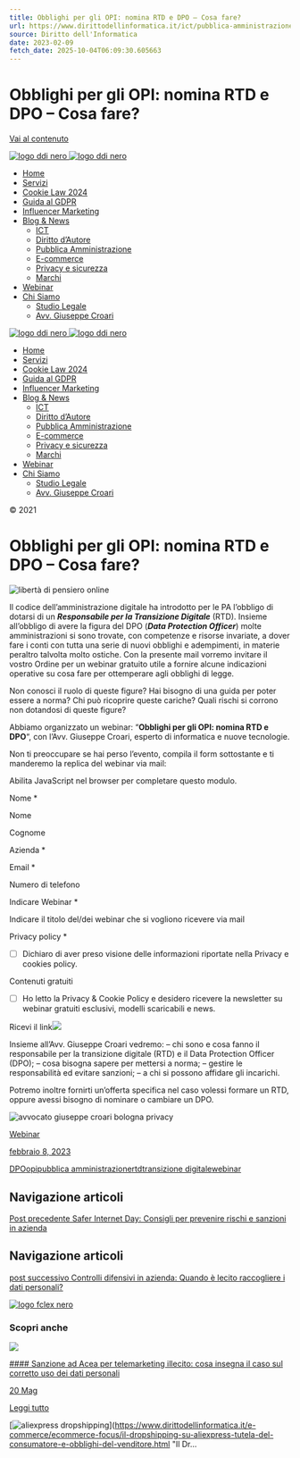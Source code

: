 ```yaml
---
title: Obblighi per gli OPI: nomina RTD e DPO – Cosa fare?
url: https://www.dirittodellinformatica.it/ict/pubblica-amministrazione/obblighi-per-gli-opi-nomina-rtd-e-dpo.html
source: Diritto dell'Informatica
date: 2023-02-09
fetch_date: 2025-10-04T06:09:30.605663
---
```


# Obblighi per gli OPI: nomina RTD e DPO – Cosa fare?

[Vai al contenuto](#content)

[![logo ddi nero](https://www.dirittodellinformatica.it/wp-content/uploads/2013/06/cropped-DDI-3.png)
![logo ddi nero](https://www.dirittodellinformatica.it/wp-content/uploads/2013/06/cropped-cropped-DDI-3.png)](https://www.dirittodellinformatica.it/)

* [Home](/)
* [Servizi](https://www.dirittodellinformatica.it/servizi/)
* [Cookie Law 2024](https://www.dirittodellinformatica.it/cookie-2022-controllo-del-sito-messa-a-norma-e-prevenzione-multe/)
* [Guida al GDPR](https://www.dirittodellinformatica.it/guida-al-gdpr-regolamento-europeo-sulla-protezione-dei-dati/)
* [Influencer Marketing](https://www.dirittodellinformatica.it/category/influencer/)
* [Blog & News](https://www.dirittodellinformatica.it/blog/)
  + [ICT](https://www.dirittodellinformatica.it/category/ict/)
  + [Diritto d’Autore](https://www.dirittodellinformatica.it/category/diritto-autore/)
  + [Pubblica Amministrazione](https://www.dirittodellinformatica.it/category/ict/pubblica-amministrazione/)
  + [E-commerce](https://www.dirittodellinformatica.it/category/e-commerce/)
  + [Privacy e sicurezza](https://www.dirittodellinformatica.it/category/privacy-e-sicurezza/)
  + [Marchi](https://www.dirittodellinformatica.it/category/marchi/)
* [Webinar](https://www.dirittodellinformatica.it/webinar/)
* [Chi Siamo](https://www.dirittodellinformatica.it/chi-siamo/)
  + [Studio Legale](https://www.dirittodellinformatica.it/chi-siamo/studio-legale/)
  + [Avv. Giuseppe Croari](https://www.dirittodellinformatica.it/chi-siamo/giuseppe-croari/)

[![logo ddi nero](https://www.dirittodellinformatica.it/wp-content/uploads/2013/06/cropped-DDI-3.png)
![logo ddi nero](https://www.dirittodellinformatica.it/wp-content/uploads/2013/06/cropped-cropped-DDI-3.png)](https://www.dirittodellinformatica.it/)

* [Home](/)
* [Servizi](https://www.dirittodellinformatica.it/servizi/)
* [Cookie Law 2024](https://www.dirittodellinformatica.it/cookie-2022-controllo-del-sito-messa-a-norma-e-prevenzione-multe/)
* [Guida al GDPR](https://www.dirittodellinformatica.it/guida-al-gdpr-regolamento-europeo-sulla-protezione-dei-dati/)
* [Influencer Marketing](https://www.dirittodellinformatica.it/category/influencer/)
* [Blog & News](https://www.dirittodellinformatica.it/blog/)
  + [ICT](https://www.dirittodellinformatica.it/category/ict/)
  + [Diritto d’Autore](https://www.dirittodellinformatica.it/category/diritto-autore/)
  + [Pubblica Amministrazione](https://www.dirittodellinformatica.it/category/ict/pubblica-amministrazione/)
  + [E-commerce](https://www.dirittodellinformatica.it/category/e-commerce/)
  + [Privacy e sicurezza](https://www.dirittodellinformatica.it/category/privacy-e-sicurezza/)
  + [Marchi](https://www.dirittodellinformatica.it/category/marchi/)
* [Webinar](https://www.dirittodellinformatica.it/webinar/)
* [Chi Siamo](https://www.dirittodellinformatica.it/chi-siamo/)
  + [Studio Legale](https://www.dirittodellinformatica.it/chi-siamo/studio-legale/)
  + [Avv. Giuseppe Croari](https://www.dirittodellinformatica.it/chi-siamo/giuseppe-croari/)

© 2021

# Obblighi per gli OPI: nomina RTD e DPO – Cosa fare?

![libertà di pensiero online](https://www.dirittodellinformatica.it/wp-content/uploads/2022/01/GUIDA-AL-GDPR-3.png)

Il codice dell’amministrazione digitale ha introdotto per le PA l’obbligo di dotarsi di un ***Responsabile per la Transizione Digitale*** (RTD).
Insieme all’obbligo di avere la figura del DPO (***Data Protection Officer***) molte amministrazioni si sono trovate, con competenze e risorse invariate, a dover fare i conti con tutta una serie di nuovi obblighi e adempimenti, in materie peraltro talvolta molto ostiche.
Con la presente mail vorremo invitare il vostro Ordine per un webinar gratuito utile a fornire alcune indicazioni operative su cosa fare per ottemperare agli obblighi di legge.

Non conosci il ruolo di queste figure?
Hai bisogno di una guida per poter essere a norma?
Chi può ricoprire queste cariche?
Quali rischi si corrono non dotandosi di queste figure?

Abbiamo organizzato un webinar: “**Obblighi per gli OPI: nomina RTD e DPO**“, con l’Avv. Giuseppe Croari, esperto di informatica e nuove tecnologie.

Non ti preoccupare se hai perso l’evento, compila il form sottostante e ti manderemo la replica del webinar via mail:

Abilita JavaScript nel browser per completare questo modulo.

Nome \*

Nome

Cognome

Azienda \*

Email \*

Numero di telefono

Indicare Webinar \*

Indicare il titolo del/dei webinar che si vogliono ricevere via mail

Privacy policy \*

* [ ] Dichiaro di aver preso visione delle informazioni riportate nella Privacy e cookies policy.

Contenuti gratuiti

* [ ] Ho letto la Privacy & Cookie Policy e desidero ricevere la newsletter su webinar gratuiti esclusivi, modelli scaricabili e news.

Ricevi il link![](https://www.dirittodellinformatica.it/wp-content/plugins/wpforms-lite/assets/images/submit-spin.svg)

Insieme all’Avv. Giuseppe Croari vedremo:
– chi sono e cosa fanno il responsabile per la transizione digitale (RTD) e il Data Protection Officer (DPO);
– cosa bisogna sapere per mettersi a norma;
– gestire le responsabilità ed evitare sanzioni;
– a chi si possono affidare gli incarichi.

Potremo inoltre fornirti un’offerta specifica nel caso volessi formare un RTD, oppure avessi bisogno di nominare o cambiare un DPO.

![avvocato giuseppe croari bologna privacy](https://www.dirittodellinformatica.it/wp-content/uploads/2021/12/cropped-Giuseppe-Croari-300x90.png)

[Webinar](https://www.dirittodellinformatica.it/category/webinar/)

[febbraio 8, 2023](https://www.dirittodellinformatica.it/2023/02/08/)

[DPO](https://www.dirittodellinformatica.it/tag/dpo/ "DPO Tag")[opi](https://www.dirittodellinformatica.it/tag/opi/ "opi Tag")[pubblica amministrazione](https://www.dirittodellinformatica.it/tag/pubblica-amministrazione/ "pubblica amministrazione Tag")[rtd](https://www.dirittodellinformatica.it/tag/rtd/ "rtd Tag")[transizione digitale](https://www.dirittodellinformatica.it/tag/transizione-digitale/ "transizione digitale Tag")[webinar](https://www.dirittodellinformatica.it/tag/webinar/ "webinar Tag")

## Navigazione articoli

[Post precedente Safer Internet Day: Consigli per prevenire rischi e sanzioni in azienda](https://www.dirittodellinformatica.it/ict/crimini-informatici/crimini-informatici-normativa/safer-internet-day-consigli-da-avvocato-per-prevenire-rischi-e-sanzioni-in-azienda.html)

## Navigazione articoli

[post successivo Controlli difensivi in azienda: Quando è lecito raccogliere i dati personali?](https://www.dirittodellinformatica.it/ict/controlli-difensivi-in-azienda-quando-e-lecito-raccogliere-dati-personali.html)

[![logo fclex nero](https://www.dirittodellinformatica.it/wp-content/uploads/2013/06/cropped-cropped-cropped-e_fclex_logo.png)](www.fclex.it)

### Scopri anche

[![](https://www.dirittodellinformatica.it/wp-content/uploads/2025/05/Senza-titolo-1080-x-720-px.png)](https://www.dirittodellinformatica.it/ict/sanzione-ad-acea-per-telemarketing-illecito-cosa-insegna-il-caso-sul-corretto-uso-dei-dati-personali.html "Sanzione ad Acea per telemarketing illecito: cosa insegna il caso sul corretto uso dei dati personali")

[#### Sanzione ad Acea per telemarketing illecito: cosa insegna il caso sul corretto uso dei dati personali](https://www.dirittodellinformatica.it/ict/sanzione-ad-acea-per-telemarketing-illecito-cosa-insegna-il-caso-sul-corretto-uso-dei-dati-personali.html)

[20 Mag](https://www.dirittodellinformatica.it/2025/05/20/)

[Leggi tutto](https://www.dirittodellinformatica.it/ict/sanzione-ad-acea-per-telemarketing-illecito-cosa-insegna-il-caso-sul-corretto-uso-dei-dati-personali.html)

[![aliexpress dropshipping](https://www.dirittodellinformatica.it/wp-content/uploads/2024/05/65a156a32d262af1a70de197_61645412ff4c9c94b96c23c0_Astuces20trouver20bons20sur20AliExpress.jpeg)](https://www.dirittodellinformatica.it/e-commerce/ecommerce-focus/il-dropshipping-su-aliexpress-tutela-del-consumatore-e-obblighi-del-venditore.html "Il Dr...